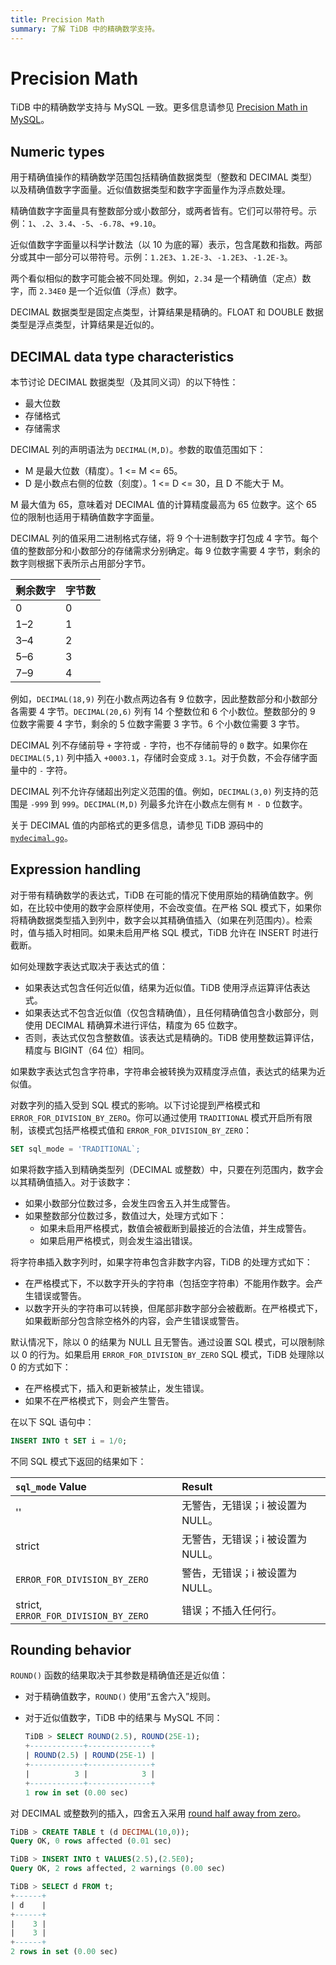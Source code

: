```yaml
---
title: Precision Math
summary: 了解 TiDB 中的精确数学支持。
---
```


# Precision Math

TiDB 中的精确数学支持与 MySQL 一致。更多信息请参见 [Precision Math in MySQL](https://dev.mysql.com/doc/refman/8.0/en/precision-math.html)。

## Numeric types

用于精确值操作的精确数学范围包括精确值数据类型（整数和 DECIMAL 类型）以及精确值数字字面量。近似值数据类型和数字字面量作为浮点数处理。

精确值数字字面量具有整数部分或小数部分，或两者皆有。它们可以带符号。示例：`1`、`.2`、`3.4`、`-5`、`-6.78`、`+9.10`。

近似值数字字面量以科学计数法（以 10 为底的幂）表示，包含尾数和指数。两部分或其中一部分可以带符号。示例：`1.2E3`、`1.2E-3`、`-1.2E3`、`-1.2E-3`。

两个看似相似的数字可能会被不同处理。例如，`2.34` 是一个精确值（定点）数字，而 `2.34E0` 是一个近似值（浮点）数字。

DECIMAL 数据类型是固定点类型，计算结果是精确的。FLOAT 和 DOUBLE 数据类型是浮点类型，计算结果是近似的。

## DECIMAL data type characteristics

本节讨论 DECIMAL 数据类型（及其同义词）的以下特性：

- 最大位数
- 存储格式
- 存储需求

DECIMAL 列的声明语法为 `DECIMAL(M,D)`。参数的取值范围如下：

- M 是最大位数（精度）。1 <= M <= 65。
- D 是小数点右侧的位数（刻度）。1 <= D <= 30，且 D 不能大于 M。

M 最大值为 65，意味着对 DECIMAL 值的计算精度最高为 65 位数字。这个 65 位的限制也适用于精确值数字字面量。

DECIMAL 列的值采用二进制格式存储，将 9 个十进制数字打包成 4 字节。每个值的整数部分和小数部分的存储需求分别确定。每 9 位数字需要 4 字节，剩余的数字则根据下表所示占用部分字节。

| 剩余数字 | 字节数 |
| --- | --- |
| 0   | 0 |
| 1–2 | 1 |
| 3–4 | 2 |
| 5–6 | 3 |
| 7–9 | 4 |

例如，`DECIMAL(18,9)` 列在小数点两边各有 9 位数字，因此整数部分和小数部分各需要 4 字节。`DECIMAL(20,6)` 列有 14 个整数位和 6 个小数位。整数部分的 9 位数字需要 4 字节，剩余的 5 位数字需要 3 字节。6 个小数位需要 3 字节。

DECIMAL 列不存储前导 `+` 字符或 `-` 字符，也不存储前导的 `0` 数字。如果你在 `DECIMAL(5,1)` 列中插入 `+0003.1`，存储时会变成 `3.1`。对于负数，不会存储字面量中的 `-` 字符。

DECIMAL 列不允许存储超出列定义范围的值。例如，`DECIMAL(3,0)` 列支持的范围是 `-999` 到 `999`。`DECIMAL(M,D)` 列最多允许在小数点左侧有 `M - D` 位数字。

关于 DECIMAL 值的内部格式的更多信息，请参见 TiDB 源码中的 [`mydecimal.go`](https://github.com/pingcap/tidb/blob/release-8.5/pkg/types/mydecimal.go)。

## Expression handling

对于带有精确数学的表达式，TiDB 在可能的情况下使用原始的精确值数字。例如，在比较中使用的数字会原样使用，不会改变值。在严格 SQL 模式下，如果你将精确数据类型插入到列中，数字会以其精确值插入（如果在列范围内）。检索时，值与插入时相同。如果未启用严格 SQL 模式，TiDB 允许在 INSERT 时进行截断。

如何处理数字表达式取决于表达式的值：

- 如果表达式包含任何近似值，结果为近似值。TiDB 使用浮点运算评估表达式。
- 如果表达式不包含近似值（仅包含精确值），且任何精确值包含小数部分，则使用 DECIMAL 精确算术进行评估，精度为 65 位数字。
- 否则，表达式仅包含整数值。该表达式是精确的。TiDB 使用整数运算评估，精度与 BIGINT（64 位）相同。

如果数字表达式包含字符串，字符串会被转换为双精度浮点值，表达式的结果为近似值。

对数字列的插入受到 SQL 模式的影响。以下讨论提到严格模式和 `ERROR_FOR_DIVISION_BY_ZERO`。你可以通过使用 `TRADITIONAL` 模式开启所有限制，该模式包括严格模式值和 `ERROR_FOR_DIVISION_BY_ZERO`：

```sql
SET sql_mode = 'TRADITIONAL`;
```

如果将数字插入到精确类型列（DECIMAL 或整数）中，只要在列范围内，数字会以其精确值插入。对于该数字：

- 如果小数部分位数过多，会发生四舍五入并生成警告。
- 如果整数部分位数过多，数值过大，处理方式如下：
    - 如果未启用严格模式，数值会被截断到最接近的合法值，并生成警告。
    - 如果启用严格模式，则会发生溢出错误。

将字符串插入数字列时，如果字符串包含非数字内容，TiDB 的处理方式如下：

- 在严格模式下，不以数字开头的字符串（包括空字符串）不能用作数字。会产生错误或警告。
- 以数字开头的字符串可以转换，但尾部非数字部分会被截断。在严格模式下，如果截断部分包含除空格外的内容，会产生错误或警告。

默认情况下，除以 0 的结果为 NULL 且无警告。通过设置 SQL 模式，可以限制除以 0 的行为。如果启用 `ERROR_FOR_DIVISION_BY_ZERO` SQL 模式，TiDB 处理除以 0 的方式如下：

- 在严格模式下，插入和更新被禁止，发生错误。
- 如果不在严格模式下，则会产生警告。

在以下 SQL 语句中：

```sql
INSERT INTO t SET i = 1/0;
```

不同 SQL 模式下返回的结果如下：

| `sql_mode` Value | Result |
| :--- | :--- |
| '' | 无警告，无错误；i 被设置为 NULL。|
| strict | 无警告，无错误；i 被设置为 NULL。 |
| `ERROR_FOR_DIVISION_BY_ZERO` | 警告，无错误；i 被设置为 NULL。 |
| strict, `ERROR_FOR_DIVISION_BY_ZERO` | 错误；不插入任何行。 |

## Rounding behavior

`ROUND()` 函数的结果取决于其参数是精确值还是近似值：

- 对于精确值数字，`ROUND()` 使用“五舍六入”规则。
- 对于近似值数字，TiDB 中的结果与 MySQL 不同：

    ```sql
    TiDB > SELECT ROUND(2.5), ROUND(25E-1);
    +------------+--------------+
    | ROUND(2.5) | ROUND(25E-1) |
    +------------+--------------+
    |          3 |            3 |
    +------------+--------------+
    1 row in set (0.00 sec)
    ```

对 DECIMAL 或整数列的插入，四舍五入采用 [round half away from zero](https://en.wikipedia.org/wiki/Rounding#Round_half_away_from_zero)。

```sql
TiDB > CREATE TABLE t (d DECIMAL(10,0));
Query OK, 0 rows affected (0.01 sec)

TiDB > INSERT INTO t VALUES(2.5),(2.5E0);
Query OK, 2 rows affected, 2 warnings (0.00 sec)

TiDB > SELECT d FROM t;
+------+
| d    |
+------+
|    3 |
|    3 |
+------+
2 rows in set (0.00 sec)
```